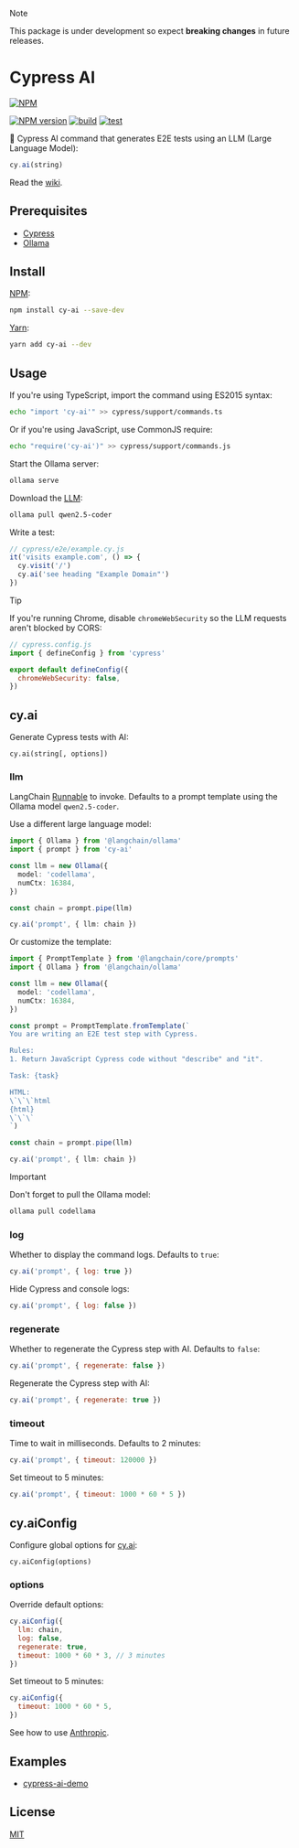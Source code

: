 > [!NOTE]
> This package is under development so expect **breaking changes** in future releases.

# Cypress AI

[![NPM](https://nodei.co/npm/cy-ai.png)](https://nodei.co/npm/cy-ai/)

[![NPM version](https://img.shields.io/npm/v/cy-ai.svg)](https://www.npmjs.com/package/cy-ai)
[![build](https://github.com/ai-action/cy-ai/actions/workflows/build.yml/badge.svg)](https://github.com/ai-action/cy-ai/actions/workflows/build.yml)
[![test](https://github.com/ai-action/cy-ai/actions/workflows/test.yml/badge.svg)](https://github.com/ai-action/cy-ai/actions/workflows/test.yml)

🧪 Cypress AI command that generates E2E tests using an LLM (Large Language Model):

```js
cy.ai(string)
```

Read the [wiki](https://github.com/ai-action/cy-ai/wiki).

## Prerequisites

- [Cypress](https://docs.cypress.io/app/get-started/install-cypress)
- [Ollama](https://ollama.com/download)

## Install

[NPM](https://www.npmjs.com/package/cy-ai):

```sh
npm install cy-ai --save-dev
```

[Yarn](https://yarnpkg.com/package/cy-ai):

```sh
yarn add cy-ai --dev
```

## Usage

If you're using TypeScript, import the command using ES2015 syntax:

```sh
echo "import 'cy-ai'" >> cypress/support/commands.ts
```

Or if you're using JavaScript, use CommonJS require:

```sh
echo "require('cy-ai')" >> cypress/support/commands.js
```

Start the Ollama server:

```sh
ollama serve
```

Download the [LLM](https://ollama.com/library/qwen2.5-coder):

```sh
ollama pull qwen2.5-coder
```

Write a test:

```js
// cypress/e2e/example.cy.js
it('visits example.com', () => {
  cy.visit('/')
  cy.ai('see heading "Example Domain"')
})
```

> [!TIP]
> If you're running Chrome, disable `chromeWebSecurity` so the LLM requests aren't blocked by CORS:
>
> ```js
> // cypress.config.js
> import { defineConfig } from 'cypress'
>
> export default defineConfig({
>   chromeWebSecurity: false,
> })
> ```

## cy.ai

Generate Cypress tests with AI:

```
cy.ai(string[, options])
```

### llm

LangChain [Runnable](https://js.langchain.com/docs/concepts/runnables/) to invoke. Defaults to a prompt template using the Ollama model `qwen2.5-coder`.

Use a different large language model:

```ts
import { Ollama } from '@langchain/ollama'
import { prompt } from 'cy-ai'

const llm = new Ollama({
  model: 'codellama',
  numCtx: 16384,
})

const chain = prompt.pipe(llm)

cy.ai('prompt', { llm: chain })
```

Or customize the template:

```ts
import { PromptTemplate } from '@langchain/core/prompts'
import { Ollama } from '@langchain/ollama'

const llm = new Ollama({
  model: 'codellama',
  numCtx: 16384,
})

const prompt = PromptTemplate.fromTemplate(`
You are writing an E2E test step with Cypress.

Rules:
1. Return JavaScript Cypress code without "describe" and "it".

Task: {task}

HTML:
\`\`\`html
{html}
\`\`\`
`)

const chain = prompt.pipe(llm)

cy.ai('prompt', { llm: chain })
```

> [!IMPORTANT]
> Don't forget to pull the Ollama model:
>
> ```sh
> ollama pull codellama
> ```

### log

Whether to display the command logs. Defaults to `true`:

```js
cy.ai('prompt', { log: true })
```

Hide Cypress and console logs:

```js
cy.ai('prompt', { log: false })
```

### regenerate

Whether to regenerate the Cypress step with AI. Defaults to `false`:

```js
cy.ai('prompt', { regenerate: false })
```

Regenerate the Cypress step with AI:

```js
cy.ai('prompt', { regenerate: true })
```

### timeout

Time to wait in milliseconds. Defaults to 2 minutes:

```js
cy.ai('prompt', { timeout: 120000 })
```

Set timeout to 5 minutes:

```js
cy.ai('prompt', { timeout: 1000 * 60 * 5 })
```

## cy.aiConfig

Configure global options for [cy.ai](#cyai):

```
cy.aiConfig(options)
```

### options

Override default options:

```js
cy.aiConfig({
  llm: chain,
  log: false,
  regenerate: true,
  timeout: 1000 * 60 * 3, // 3 minutes
})
```

Set timeout to 5 minutes:

```js
cy.aiConfig({
  timeout: 1000 * 60 * 5,
})
```

See how to use [Anthropic](https://github.com/ai-action/cy-ai/wiki/Anthropic).

## Examples

- [cypress-ai-demo](https://github.com/ai-action/cypress-ai-demo)

## License

[MIT](https://github.com/ai-action/cy-ai/blob/master/LICENSE)
